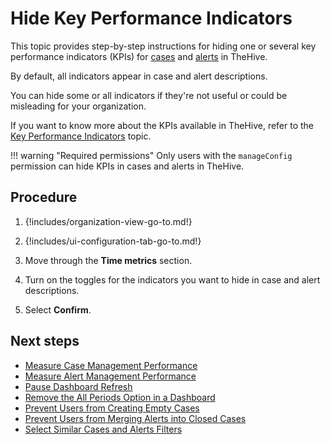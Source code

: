 # Hide Key Performance Indicators

<!-- md:version 5.4 -->

This topic provides step-by-step instructions for hiding one or several key performance indicators (KPIs) for [cases](../../../analyst-corner/cases/about-cases.md) and [alerts](../../../analyst-corner/alerts/about-alerts.md) in TheHive.

By default, all indicators appear in case and alert descriptions.

You can hide some or all indicators if they're not useful or could be misleading for your organization.

If you want to know more about the KPIs available in TheHive, refer to the [Key Performance Indicators](../../../key-performance-indicators/key-performance-indicators.md) topic.

!!! warning "Required permissions"
    Only users with the `manageConfig` permission can hide KPIs in cases and alerts in TheHive.

<h2>Procedure</h2>

1. {!includes/organization-view-go-to.md!}

2. {!includes/ui-configuration-tab-go-to.md!}

3. Move through the **Time metrics** section.

4. Turn on the toggles for the indicators you want to hide in case and alert descriptions.

5. Select **Confirm**.

<h2>Next steps</h2>

* [Measure Case Management Performance](../../../key-performance-indicators/measure-case-management-performance.md)
* [Measure Alert Management Performance](../../../key-performance-indicators/measure-alert-management-performance.md)
* [Pause Dashboard Refresh](pause-dashboard-refresh.md)
* [Remove the All Periods Option in a Dashboard](remove-all-periods-option.md)
* [Prevent Users from Creating Empty Cases](prevent-creating-empty-cases.md)
* [Prevent Users from Merging Alerts into Closed Cases](prevent-merging-alerts-into-closed-cases.md)
* [Select Similar Cases and Alerts Filters](select-similar-cases-alerts-filters.md)